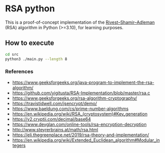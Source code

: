 # RSA python

This is a proof-of-concept implementation of the [Rivest–Shamir–Adleman](https://en.wikipedia.org/wiki/RSA_(cryptosystem)) (RSA) algorithm in Python (>=3.10), for learning purposes.

## How to execute

```bash
cd src
python3 ./main.py --length 8
```

### References
- https://www.geeksforgeeks.org/java-program-to-implement-the-rsa-algorithm/
- https://github.com/yigitusta/RSA-Implementation/blob/master/rsa.c
- https://www.geeksforgeeks.org/rsa-algorithm-cryptography/
- https://travistidwell.com/jsencrypt/demo/
- https://www.baeldung.com/cs/prime-number-algorithms
- https://en.wikipedia.org/wiki/RSA_(cryptosystem)#Key_generation
- https://v2.cryptii.com/decimal/base64
- https://www.devglan.com/online-tools/rsa-encryption-decryption
- http://www.steyrerbrains.at/math/rsa.html
- https://eli.thegreenplace.net/2019/rsa-theory-and-implementation/
- https://en.wikipedia.org/wiki/Extended_Euclidean_algorithm#Modular_integers